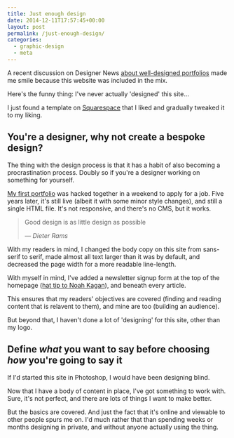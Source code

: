 ```yaml
---
title: Just enough design
date: 2014-12-11T17:57:45+00:00
layout: post
permalink: /just-enough-design/
categories:
  - graphic-design
  - meta
---
```

<p>A recent discussion on Designer News <a href="https://news.layervault.com/stories/39502-what-is-the-best-portfolio-youve-ever-seen">about well-designed portfolios</a> made me smile because this website was included in the mix.</p>

<p>Here's the funny thing: I've never actually 'designed' this site...</p>

<p>I just found a template on <a href="http://www.squarespace.com/">Squarespace</a> that I liked and gradually tweaked it to my liking.</p>

<h2 id="youreadesignerwhynotcreateabespokedesign">You're a designer, why not create a bespoke design?</h2>

<p>The thing with the design process is that it has a habit of also becoming a procrastination process. Doubly so if you're a designer working on something for yourself.</p>

<p><a href="http://www.avdisco.net/">My first portfolio</a> was hacked together in a weekend to apply for a job. Five years later, it's still live (albeit it with some minor style changes), and still a single HTML file. It's not responsive, and there's no CMS, but it works. </p>

<blockquote>
  <p>Good design is as little design as possible </p>
  <p><em>— Dieter Rams</em></p>
</blockquote>

<p>With my readers in mind, I changed the body copy on this site from sans-serif to serif, made almost all text larger than it was by default, and decreased the page width for a more readable line-length.</p>

<p>With myself in mind, I've added a newsletter signup form at the top of the homepage (<a href="http://okdork.com/">hat tip to Noah Kagan</a>), and beneath every article.</p>

<p>This ensures that my readers' objectives are covered (finding and reading content that is relavent to them), and mine are too (building an audience).</p>

<p>But beyond that, I haven't done a lot of 'designing' for this site, other than my logo.</p>

<h2 id="define_what_youwanttosaybeforechoosing_how_youregoingtosayit">Define <em>what</em> you want to say before choosing <em>how</em> you're going to say it</h2>

<p>If I'd started this site in Photoshop, I would have been designing blind.</p>

<p>Now that I have a body of content in place, I've got something to work with. Sure, it's not perfect, and there are lots of things I want to make better.</p>

<p>But the basics are covered. And just the fact that it's online and viewable to other people spurs me on. I'd much rather that than spending weeks or months designing in private, and without anyone actually using the thing.</p>
